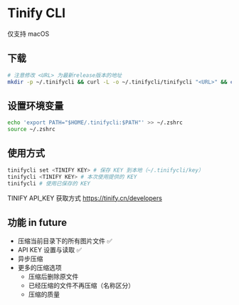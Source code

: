 # Tinify CLI


仅支持 macOS

## 下载
```zsh
# 注意修改 <URL> 为最新release版本的地址
mkdir -p ~/.tinifycli && curl -L -o ~/.tinifycli/tinifycli "<URL>" && chmod 755 ~/.tinifycli/tinifycli
```

## 设置环境变量
```zsh
echo 'export PATH="$HOME/.tinifycli:$PATH"' >> ~/.zshrc
source ~/.zshrc
```

## 使用方式
```zsh
tinifycli set <TINIFY KEY> # 保存 KEY 到本地（~/.tinifycli/key）
tinifycli <TINIFY KEY> # 本次使用提供的 KEY
tinifycli # 使用已保存的 KEY
```

TINIFY API_KEY 获取方式 https://tinify.cn/developers


## 功能 in future
- 压缩当前目录下的所有图片文件 ✅
- API KEY 设置与读取 ✅
- 异步压缩
- 更多的压缩选项
  - 压缩后删除原文件
  - 已经压缩的文件不再压缩（名称区分）
  - 压缩的质量
